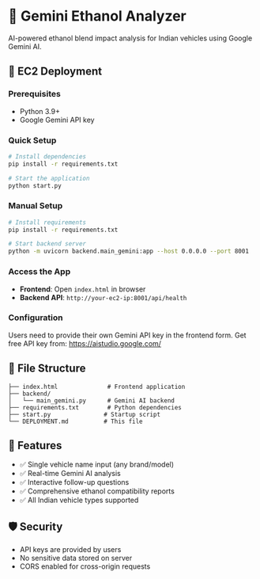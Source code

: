 # 🤖 Gemini Ethanol Analyzer

AI-powered ethanol blend impact analysis for Indian vehicles using Google Gemini AI.

## 🚀 EC2 Deployment

### Prerequisites
- Python 3.9+
- Google Gemini API key

### Quick Setup
```bash
# Install dependencies
pip install -r requirements.txt

# Start the application
python start.py
```

### Manual Setup
```bash
# Install requirements
pip install -r requirements.txt

# Start backend server
python -m uvicorn backend.main_gemini:app --host 0.0.0.0 --port 8001
```

### Access the App
- **Frontend**: Open `index.html` in browser
- **Backend API**: `http://your-ec2-ip:8001/api/health`

### Configuration
Users need to provide their own Gemini API key in the frontend form.
Get free API key from: https://aistudio.google.com/

## 📁 File Structure
```
├── index.html              # Frontend application
├── backend/
│   └── main_gemini.py      # Gemini AI backend
├── requirements.txt        # Python dependencies
├── start.py               # Startup script
└── DEPLOYMENT.md          # This file
```

## 🔧 Features
- ✅ Single vehicle name input (any brand/model)
- ✅ Real-time Gemini AI analysis
- ✅ Interactive follow-up questions
- ✅ Comprehensive ethanol compatibility reports
- ✅ All Indian vehicle types supported

## 🛡️ Security
- API keys are provided by users
- No sensitive data stored on server
- CORS enabled for cross-origin requests